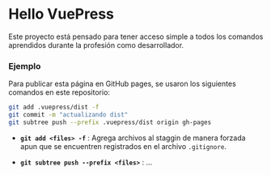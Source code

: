# Hello VuePress

Este proyecto está pensado para tener acceso simple a todos los comandos aprendidos durante la profesión como desarrollador.


### Ejemplo

Para publicar esta página en GitHub pages, se usaron los siguientes comandos en este repositorio:

```bash
git add .vuepress/dist -f
git commit -m "actualizando dist"
git subtree push --prefix .vuepress/dist origin gh-pages
```

- **`git add <files> -f`** : Agrega archivos al staggin de manera forzada apun que se encuentren registrados en el archivo `.gitignore`.

- **`git subtree push --prefix <files>`** : ...
